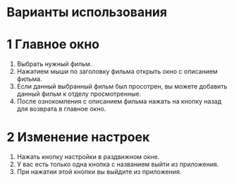 
#  Варианты использования
# 1  Главное окно
1. Выбрать нужный фильм.
2. Нажатием мыши по заголовку фильма открыть окно с описанием фильма.
3. Если данный выбранный фильм был просотрен, вы можете добавить данный фильм к отделу просмотренные.
4. После ознокомления с описанием фильма нажать на кнопку назад для возврата в главное окно.
# 2 Изменение настроек
1. Нажать кнопку настройки в раздвижном окне.
2. У вас есть только одна кнопка с названием выйти из приложения.
3. При нажатии этой кнопки вы выйдите из приложения.

